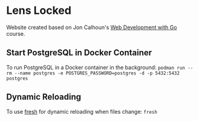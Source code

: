 # Lens Locked
Website created based on Jon Calhoun's [Web Development with Go](https://www.usegolang.com/) course.

## Start PostgreSQL in Docker Container
To run PostgreSQL in a Docker container in the background: `podman run --rm --name postgres -e POSTGRES_PASSWORD=postgres -d -p 5432:5432 postgres`

## Dynamic Reloading
To use [fresh](https://github.com/gravityblast/fresh) for dynamic reloading when files change: `fresh`
